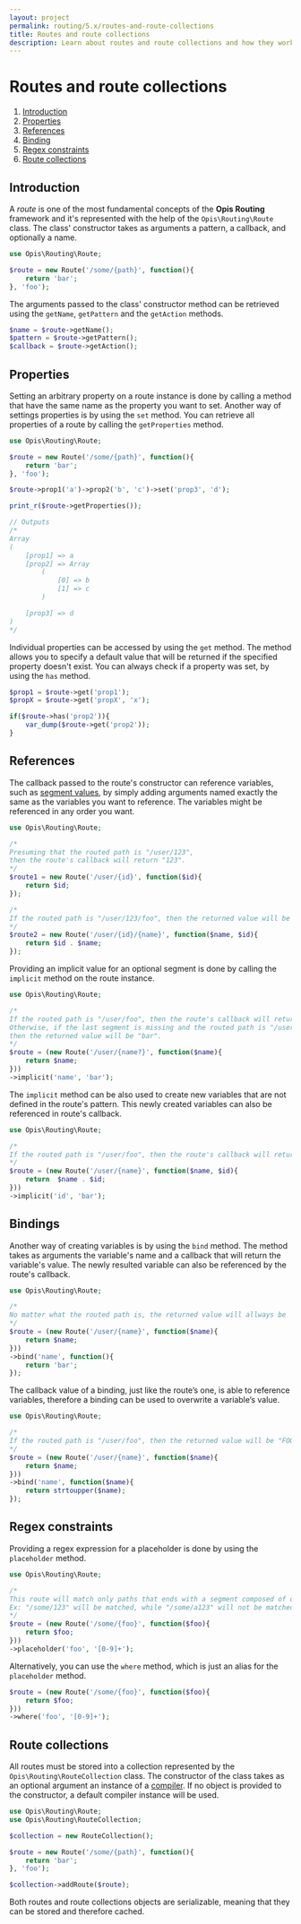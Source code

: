```yaml
---
layout: project
permalink: routing/5.x/routes-and-route-collections
title: Routes and route collections
description: Learn about routes and route collections and how they work together
---
```

# Routes and route collections

1. [Introduction](#introduction)
2. [Properties](#properties)
3. [References](#references)
4. [Binding](#binding)
5. [Regex constraints](#regex-constraints)
6. [Route collections](#route-collections)

## Introduction

A *route* is one of the most fundamental concepts of the **Opis Routing** framework and 
it's represented with the help of the `Opis\Routing\Route` class. 
The class' constructor takes as arguments a pattern, a callback, and optionally a name.

```php
use Opis\Routing\Route;

$route = new Route('/some/{path}', function(){
    return 'bar';
}, 'foo');
``` 

The arguments passed to the class' constructor method can be retrieved using the 
`getName`, `getPattern` and the `getAction` methods.

```php
$name = $route->getName();
$pattern = $route->getPattern();
$callback = $route->getAction();
```

## Properties

Setting an arbitrary property on a route instance is done by calling a method that have the same name as the 
property you want to set. Another way of settings properties is by using the `set` method.
You can retrieve all properties of a route by calling the `getProperties` method.

```php
use Opis\Routing\Route;

$route = new Route('/some/{path}', function(){
    return 'bar';
}, 'foo');

$route->prop1('a')->prop2('b', 'c')->set('prop3', 'd');

print_r($route->getProperties());

// Outputs
/*
Array
(
    [prop1] => a
    [prop2] => Array
        (
            [0] => b
            [1] => c
        )

    [prop3] => d
)
*/
``` 

Individual properties can be accessed by using the `get` method. The method allows you to specify a default value that 
will be returned if the specified property doesn't exist. You can always check if a property was set, by using 
the `has` method.

```php
$prop1 = $route->get('prop1');
$propX = $route->get('propX', 'x');

if($route->has('prop2')){
    var_dump($route->get('prop2'));
}
```

## References

The callback passed to the route's constructor can reference variables, such as 
[segment values](routing-101#tags-and-segments), by simply adding arguments named exactly the same as 
the variables you want to reference. The variables might be referenced in any order you want.

```php
use Opis\Routing\Route;

/*
Presuming that the routed path is "/user/123",
then the route's callback will return "123".
*/
$route1 = new Route('/user/{id}', function($id){
    return $id;
});

/*
If the routed path is "/user/123/foo", then the returned value will be "123foo";
*/
$route2 = new Route('/user/{id}/{name}', function($name, $id){
    return $id . $name;
});
```

Providing an implicit value for an optional segment is done by calling the `implicit` method on the route instance.

```php
use Opis\Routing\Route;

/*
If the routed path is "/user/foo", then the route's callback will return "foo".
Otherwise, if the last segment is missing and the routed path is "/user", 
then the returned value will be "bar".
*/
$route = (new Route('/user/{name?}', function($name){
    return $name;
}))
->implicit('name', 'bar');
```

The `implicit` method can be also used to create new variables that are not defined in the route's pattern.
This newly created variables can also be referenced in route's callback.

```php
use Opis\Routing\Route;

/*
If the routed path is "/user/foo", then the route's callback will return "foobar".
*/
$route = (new Route('/user/{name}', function($name, $id){
    return  $name . $id;
}))
->implicit('id', 'bar');
```

## Bindings

Another way of creating variables is by using the `bind` method. The method takes as arguments the 
variable's name and a callback that will return the variable's value. The newly resulted variable can also
be referenced by the route's callback.

```php
use Opis\Routing\Route;

/*
No matter what the routed path is, the returned value will allways be 'bar';
*/
$route = (new Route('/user/{name}', function($name){
    return $name;
}))
->bind('name', function(){
    return 'bar';
});
```

The callback value of a binding, just like the route’s one, is able to reference variables, 
therefore a binding can be used to overwrite a variable’s value.

```php
use Opis\Routing\Route;

/*
If the routed path is "/user/foo", then the returned value will be "FOO";
*/
$route = (new Route('/user/{name}', function($name){
    return $name;
}))
->bind('name', function($name){
    return strtoupper($name);
});
```

## Regex constraints

Providing a regex expression for a placeholder is done by using the `placeholder` method.

```php
use Opis\Routing\Route;

/*
This route will match only paths that ends with a segment composed of digits.
Ex: "/some/123" will be matched, while "/some/a123" will not be matched.
*/
$route = (new Route('/some/{foo}', function($foo){
    return $foo;
}))
->placeholder('foo', '[0-9]+');
```

Alternatively, you can use the `where` method, which is just an alias for the `placeholder` method.

```php
$route = (new Route('/some/{foo}', function($foo){
    return $foo;
}))
->where('foo', '[0-9]+');
```

## Route collections

All routes must be stored into a collection represented by the `Opis\Routing\RouteCollection` class.
The constructor of the class takes as an optional argument an instance of a [compiler](#the-compiler).
If no object is provided to the constructor, a default compiler instance will be used.

```php
use Opis\Routing\Route;
use Opis\Routing\RouteCollection;

$collection = new RouteCollection();

$route = new Route('/some/{path}', function(){
    return 'bar';
}, 'foo');

$collection->addRoute($route);
```

Both routes and route collections objects are serializable, meaning that they can be stored and
therefore cached.
